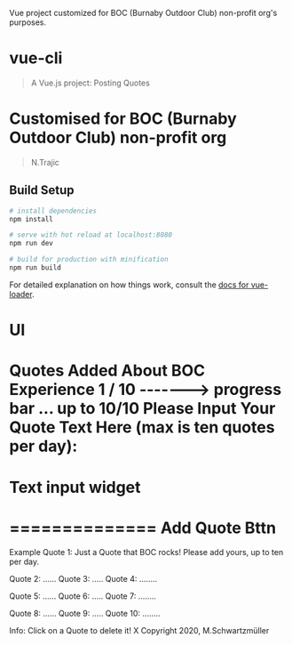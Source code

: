Vue project customized for BOC (Burnaby Outdoor Club) non-profit org's purposes.

# vue-cli

> A Vue.js project: Posting Quotes
# Customised for BOC (Burnaby Outdoor Club) non-profit org 
> N.Trajic

## Build Setup

``` bash
# install dependencies
npm install

# serve with hot reload at localhost:8080
npm run dev

# build for production with minification
npm run build
```

For detailed explanation on how things work, consult the [docs for vue-loader](http://vuejs.github.io/vue-loader).

# UI
Quotes Added About BOC Experience
1 / 10 -------> progress bar ... up to 10/10
Please Input Your Quote Text Here (max is ten quotes per day):
==============================================================
   Text input widget
==============================================================
==============
Add Quote Bttn
==============

Example Quote 1:
Just a Quote that BOC rocks! Please add yours, up to ten per day.

Quote 2: ......     Quote 3: .....     Quote 4: ........

Quote 5: ......     Quote 6: .....     Quote 7: ........

Quote 8: ......     Quote 9: .....     Quote 10: ........

Info: Click on a Quote to delete it! X
Copyright 2020, M.Schwartzmüller

